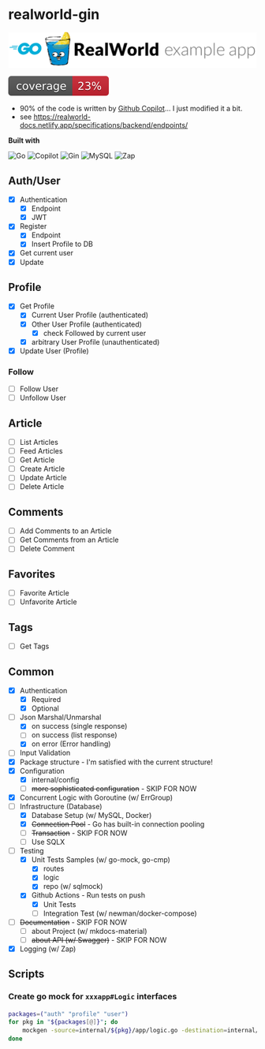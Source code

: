 # realworld-gin

![logo](resources/logo.png)

![coverage](https://raw.githubusercontent.com/ndy2/realworld-gin/badges/.badges/main/coverage.svg)

- 90% of the code is written by [Github Copilot](https://github.com/features/copilot)... I just modified it a bit.
- see https://realworld-docs.netlify.app/specifications/backend/endpoints/

**Built with**

![Go](https://img.shields.io/badge/Go-00ADD8?style=for-the-badge&logo=go&logoColor=white)
![Copilot](https://img.shields.io/badge/Copilot-000000?style=for-the-badge&logo=github&logoColor=white)
![Gin](https://img.shields.io/badge/Gin-00ADD8?style=for-the-badge&logo=go&logoColor=white)
![MySQL](https://img.shields.io/badge/MySQL-4479A1?style=for-the-badge&logo=mysql&logoColor=white)
![Zap](https://img.shields.io/badge/Zap-00ADD8?style=for-the-badge&logo=go&logoColor=white)

## Auth/User

- [x] Authentication
    - [x] Endpoint
    - [x] JWT
- [x] Register
    - [x] Endpoint
    - [x] Insert Profile to DB
- [x] Get current user
- [x] Update

## Profile

- [x] Get Profile
    - [x] Current User Profile (authenticated)
    - [x] Other User Profile (authenticated)
        - [x] check Followed by current user 
    - [x] arbitrary User Profile (unauthenticated)
- [x] Update User (Profile)

### Follow

- [ ] Follow User
- [ ] Unfollow User

## Article

- [ ] List Articles
- [ ] Feed Articles
- [ ] Get Article
- [ ] Create Article
- [ ] Update Article
- [ ] Delete Article

## Comments

- [ ] Add Comments to an Article
- [ ] Get Comments from an Article
- [ ] Delete Comment

## Favorites

- [ ] Favorite Article
- [ ] Unfavorite Article

## Tags

- [ ] Get Tags

## Common

- [x] Authentication
    - [x] Required
    - [x] Optional
- [ ] Json Marshal/Unmarshal
    - [x] on success (single response)
    - [ ] on success (list response)
    - [x] on error (Error handling)
- [ ] Input Validation
- [x] Package structure - I'm satisfied with the current structure!
- [x] Configuration
    - [x] internal/config
    - [ ] ~~more sophisticated configuration~~ - SKIP FOR NOW
- [x] Concurrent Logic with Goroutine (w/ ErrGroup)
- [ ] Infrastructure (Database) 
    - [x] Database Setup (w/ MySQL, Docker)
    - [x] ~~Connection Pool~~ - Go has built-in connection pooling
    - [ ] ~~Transaction~~ - SKIP FOR NOW
    - [ ] Use SQLX
- [ ] Testing
    - [x] Unit Tests Samples (w/ go-mock, go-cmp)
        - [x] routes
        - [x] logic
        - [x] repo (w/ sqlmock)
    - [x] Github Actions - Run tests on push
        - [x] Unit Tests
        - [ ] Integration Test (w/ newman/docker-compose)
- [ ] ~~Documentation~~ - SKIP FOR NOW
  - [ ] about Project (w/ mkdocs-material)
  - [ ] ~~about API (w/ Swagger)~~ - SKIP FOR NOW
- [x] Logging (w/ Zap)

## Scripts

### Create go mock for `xxxapp#Logic` interfaces

```bash
packages=("auth" "profile" "user")
for pkg in "${packages[@]}"; do
    mockgen -source=internal/${pkg}/app/logic.go -destination=internal/${pkg}/app/logic_mock.go -package=app
done
```
